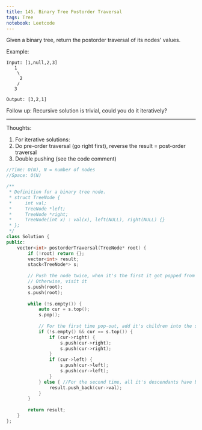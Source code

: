```yaml
---
title: 145. Binary Tree Postorder Traversal
tags: Tree
notebook: Leetcode
---
```


Given a binary tree, return the postorder traversal of its nodes' values.

Example:
```
Input: [1,null,2,3]
   1
    \
     2
    /
   3

Output: [3,2,1]
```
Follow up: Recursive solution is trivial, could you do it iteratively?

----------
Thoughts:
1. For iterative solutions:
2. Do pre-order traversal (go right first), reverse the result = post-order traversal
3. Double pushing (see the code comment)

```c++
//Time: O(N), N = number of nodes 
//Space: O(N)

/**
 * Definition for a binary tree node.
 * struct TreeNode {
 *     int val;
 *     TreeNode *left;
 *     TreeNode *right;
 *     TreeNode(int x) : val(x), left(NULL), right(NULL) {}
 * };
 */
class Solution {
public:
    vector<int> postorderTraversal(TreeNode* root) {
        if (!root) return {};
        vector<int> result;
        stack<TreeNode*> s;
        
        // Push the node twice, when it's the first it got popped from the stack, go add it's children
        // Otherwise, visit it
        s.push(root);
        s.push(root);
        
        while (!s.empty()) {
            auto cur = s.top();
            s.pop();
            
            // For the first time pop-out, add it's children into the stack from right to left(so that can be popped form left to right)
            if (!s.empty() && cur == s.top()) {
                if (cur->right) {
                    s.push(cur->right);
                    s.push(cur->right);
                }
                if (cur->left) {
                    s.push(cur->left);
                    s.push(cur->left);
                }
            } else { //For the second time, all it's descendants have been visited and popped out, visit it this time  
                result.push_back(cur->val);
            }
        }
        
        return result;
    }
};
```